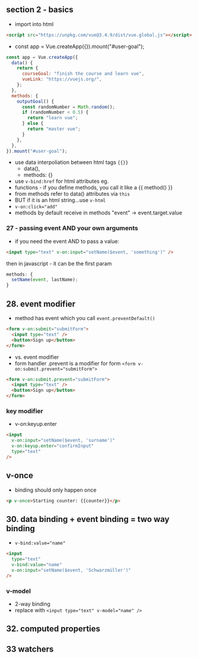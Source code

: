 ## section 2 - basics

- import into html

```html
<script src="https://unpkg.com/vue@3.4.9/dist/vue.global.js"></script>
```

- const app = Vue.createApp({}).mount("#user-goal");

```js
const app = Vue.createApp({
  data() {
    return {
      courseGoal: "finish the course and learn vue",
      vueLink: "https://vuejs.org/",
    };
  },
  methods: {
    outputGoal() {
      const randomNumber = Math.random();
      if (randomNumber < 0.5) {
        return "learn vue";
      } else {
        return "master vue";
      }
    },
  },
}).mount("#user-goal");
```

- use data interpoliation between html tags `{{}}`
  - data(),
  - methods: {}
- use `v-bind:href` for html attributes eg. <a v-bind:href="vueLink">
- functions - if you define methods, you call it like a {{ method() }}
- from methods refer to data() attributes via `this`
- BUT if it is an html string...use `v-html`
- `v-on:click="add"`
- methods by default receive in methods "event" -> event.target.value

### 27 - passing event AND your own arguments

- if you need the event AND to pass a value:

```html
<input type="text" v-on:input="setName($event, 'something')" />
```

then in javascript - it can be the first param

```js
methods: {
  setName(event, lastName);
}
```

## 28. event modifier

- method has event which you call `event.preventDefault()`

```html
<form v-on:submit="submitForm">
  <input type="text" />
  <button>Sign up</button>
</form>
```

- vs. event modifier
- form handler .prevent is a modifier for form `<form v-on:submit.prevent="submitForm">`

```html
<form v-on:submit.prevent="submitForm">
  <input type="text" />
  <button>Sign up</button>
</form>
```

### key modifier

- v-on:keyup.enter

```html
<input
  v-on:input="setName($event, 'surname')"
  v-on:keyup.enter="confirmInput"
  type="text"
/>
```

## v-once

- binding should only happen once

```html
<p v-once>Starting counter: {{counter}}</p>
```

## 30. data binding + event binding = two way binding

- `v-bind:value="name"`

```html
<input
  type="text"
  v-bind:value="name"
  v-on:input="setName($event, 'Schwarzmüller')"
/>
```

### v-model

- 2-way binding
- replace with `<input type="text" v-model="name" />`

## 32. computed properties

## 33 watchers
